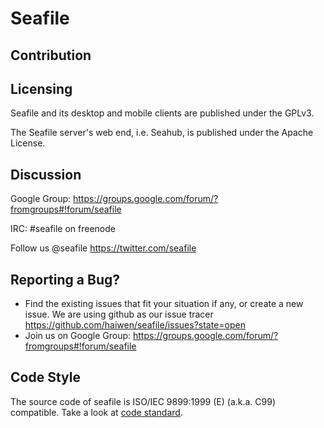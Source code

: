 # Seafile
## Contribution

## Licensing
Seafile and its desktop and mobile clients are published under the GPLv3.

The Seafile server's web end, i.e. Seahub, is published under the Apache License.

## Discussion
Google Group: https://groups.google.com/forum/?fromgroups#!forum/seafile

IRC: #seafile on freenode

Follow us @seafile https://twitter.com/seafile

## Reporting a Bug?
- Find the existing issues that fit your situation if any, or create a new issue. We are using github as our issue tracer https://github.com/haiwen/seafile/issues?state=open
- Join us on Google Group: https://groups.google.com/forum/?fromgroups#!forum/seafile

## Code Style
  The source code of seafile is ISO/IEC 9899:1999 (E) (a.k.a. C99) compatible. Take a look at [code standard](develop/code_standard.md).


